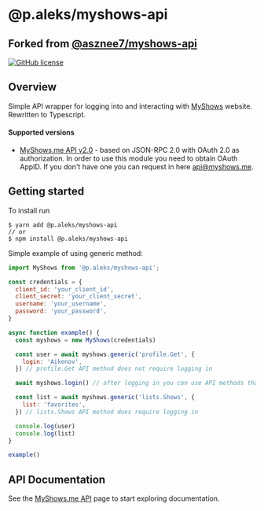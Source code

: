 # @p.aleks/myshows-api

## Forked from [@asznee7/myshows-api](https://github.com/asznee7/myshows-api)

[![GitHub license](https://img.shields.io/github/license/dotaxe/myshows-api.svg)](https://github.com/dotaxe/myshows-api/blob/master/LICENSE)

## Overview
Simple API wrapper for logging into and interacting with [MyShows](https://myshows.me/) website. Rewritten to Typescript.

#### Supported versions
* [MyShows.me API v2.0](https://api.myshows.me/shared/doc/) - based on JSON-RPC 2.0 with OAuth 2.0 as authorization. In order to use this module you need to obtain OAuth AppID. If you don't have one you can request in here api@myshows.me.

## Getting started

To install run

```
$ yarn add @p.aleks/myshows-api
// or
$ npm install @p.aleks/myshows-api
```

Simple example of using generic method: 

```javascript
import MyShows from '@p.aleks/myshows-api';

const credentials = {
  client_id: 'your_client_id',
  client_secret: 'your_client_secret',
  username: 'your_username',
  password: 'your_password',
}

async function example() {
  const myshows = new MyShows(credentials)

  const user = await myshows.generic('profile.Get', {
    login: 'Aikenov',
  }) // profile.Get API method does not require logging in

  await myshows.login() // after logging in you can use API methods that require authorization

  const list = await myshows.generic('lists.Shows', {
    list: 'favorites',
  }) // lists.Shows API method does require logging in

  console.log(user)
  console.log(list)
}

example()

```

## API Documentation

See the [MyShows.me API](https://api.myshows.me/) page to start exploring documentation.
